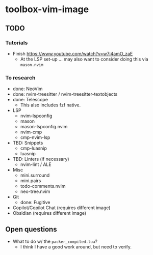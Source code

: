 # toolbox-vim-image

## TODO

### Tutorials

- Finish https://www.youtube.com/watch?v=w7i4amO_zaE
    - At the LSP set-up ... may also want to consider doing this via
      `mason.nvim`

### To research

- done: NeoVim
- done: nvim-treesitter / nvim-treesitter-textobjects
- done: Telescope
    - This also includes fzf native.
- LSP
    - nvim-lspconfig
    - mason
    - mason-lspconfig.nvim
    - nvim-cmp
    - cmp-nvim-lsp
- TBD: Snippets
    - cmp-luasnip
    - luasnip
- TBD: Linters (if necessary)
    - nvim-lint / ALE
- Misc
    - mini.surround
    - mini.pairs
    - todo-comments.nvim
    - neo-tree.nvim
- Git
    - done: Fugitive
- Copilot/Copilot Chat (requires different image)
- Obsidian (requires different image)

## Open questions

- What to do w/ the `packer_compiled.lua`?
    - I think I have a good work around, but need to verify.
